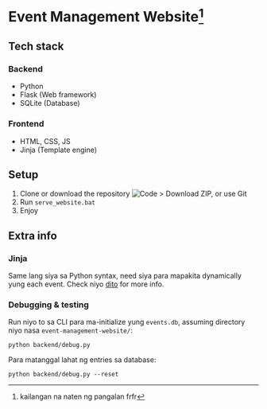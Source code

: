 # Event Management Website[^1]
[^1]: kailangan na naten ng pangalan frfr

## Tech stack
### Backend
- Python
- Flask (Web framework)
- SQLite (Database)
### Frontend
- HTML, CSS, JS
- Jinja (Template engine)

## Setup
1. Clone or download the repository ![Code > Download ZIP, or use Git](https://i.ibb.co/rKHRwYcv/tutorial.png) 
2. Run `serve_website.bat`
3. Enjoy

## Extra info
### Jinja
Same lang siya sa Python syntax, need siya para mapakita dynamically yung each event.
Check niyo [dito](https://documentation.bloomreach.com/engagement/docs/jinja-syntax) for more info.

### Debugging & testing
Run niyo to sa CLI para ma-initialize yung `events.db`, assuming directory niyo nasa `event-management-website/`:
```
python backend/debug.py
```

Para matanggal lahat ng entries sa database:
```
python backend/debug.py --reset
```
